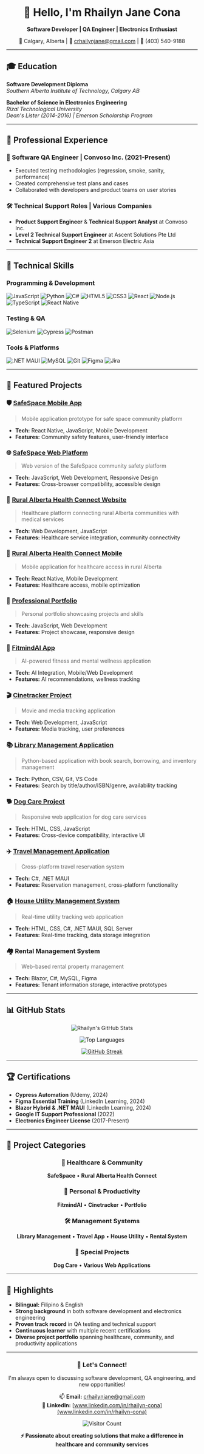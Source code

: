<div align="center">

# 👋 Hello, I'm Rhailyn Jane Cona

**Software Developer | QA Engineer | Electronics Enthusiast**

📍 Calgary, Alberta | 📧 crhailynjane@gmail.com | 📱 (403) 540-9188  
</div>

---

## 🎓 Education

**Software Development Diploma**  
*Southern Alberta Institute of Technology, Calgary AB*

**Bachelor of Science in Electronics Engineering**  
*Rizal Technological University*  
*Dean's Lister (2014-2016) | Emerson Scholarship Program*

---

## 💼 Professional Experience

### 🔧 Software QA Engineer | Convoso Inc. (2021-Present)
- Executed testing methodologies (regression, smoke, sanity, performance)
- Created comprehensive test plans and cases
- Collaborated with developers and product teams on user stories

### 🛠️ Technical Support Roles | Various Companies
- **Product Support Engineer** & **Technical Support Analyst** at Convoso Inc.
- **Level 2 Technical Support Engineer** at Ascent Solutions Pte Ltd
- **Technical Support Engineer 2** at Emerson Electric Asia

---

## 🚀 Technical Skills

### **Programming & Development**
![JavaScript](https://img.shields.io/badge/JavaScript-ES6+-yellow?logo=javascript)
![Python](https://img.shields.io/badge/Python-3776AB?logo=python&logoColor=white)
![C#](https://img.shields.io/badge/C%23-239120?logo=c-sharp&logoColor=white)
![HTML5](https://img.shields.io/badge/HTML5-E34F26?logo=html5&logoColor=white)
![CSS3](https://img.shields.io/badge/CSS3-1572B6?logo=css3&logoColor=white)
![React](https://img.shields.io/badge/React-61DAFB?logo=react&logoColor=black)
![Node.js](https://img.shields.io/badge/Node.js-339933?logo=node.js&logoColor=white)
![TypeScript](https://img.shields.io/badge/TypeScript-3178C6?logo=typescript&logoColor=white)
![React Native](https://img.shields.io/badge/React_Native-61DAFB?logo=react&logoColor=black)

### **Testing & QA**
![Selenium](https://img.shields.io/badge/Selenium-43B02A?logo=selenium&logoColor=white)
![Cypress](https://img.shields.io/badge/Cypress-17202C?logo=cypress&logoColor=white)
![Postman](https://img.shields.io/badge/Postman-FF6C37?logo=postman&logoColor=white)

### **Tools & Platforms**
![.NET MAUI](https://img.shields.io/badge/.NET%20MAUI-512BD4?logo=.net&logoColor=white)
![MySQL](https://img.shields.io/badge/MySQL-4479A1?logo=mysql&logoColor=white)
![Git](https://img.shields.io/badge/Git-F05032?logo=git&logoColor=white)
![Figma](https://img.shields.io/badge/Figma-F24E1E?logo=figma&logoColor=white)
![Jira](https://img.shields.io/badge/Jira-0052CC?logo=jira&logoColor=white)

---

## 📂 Featured Projects

### 🛡️ [SafeSpace Mobile App](https://github.com/RhailynJane/SafeSpace-prototype)
> Mobile application prototype for safe space community platform
- **Tech:** React Native, JavaScript, Mobile Development
- **Features:** Community safety features, user-friendly interface

### 🌐 [SafeSpace Web Platform](https://github.com/RhailynJane/Safespace_web)
> Web version of the SafeSpace community safety platform
- **Tech:** JavaScript, Web Development, Responsive Design
- **Features:** Cross-browser compatibility, accessible design

### 🏥 [Rural Alberta Health Connect Website](https://github.com/RhailynJane/rahc_website)
> Healthcare platform connecting rural Alberta communities with medical services
- **Tech:** Web Development, JavaScript
- **Features:** Healthcare service integration, community connectivity

### 📱 [Rural Alberta Health Connect Mobile](https://github.com/RhailynJane/rural_alberta_health_connect_mobile)
> Mobile application for healthcare access in rural Alberta
- **Tech:** React Native, Mobile Development
- **Features:** Healthcare access, mobile optimization

### 💼 [Professional Portfolio](https://github.com/RhailynJane/Rhailyn_Portfolio)
> Personal portfolio showcasing projects and skills
- **Tech:** JavaScript, Web Development
- **Features:** Project showcase, responsive design

### 🧠 [FitmindAI App](https://github.com/RhailynJane/FitMindAI_App)
> AI-powered fitness and mental wellness application
- **Tech:** AI Integration, Mobile/Web Development
- **Features:** AI recommendations, wellness tracking

### 🎬 [Cinetracker Project](https://github.com/RhailynJane/Cinetracker_Project)
> Movie and media tracking application
- **Tech:** Web Development, JavaScript
- **Features:** Media tracking, user preferences

### 📚 [Library Management Application](https://github.com/ConaRhai/library_management_app.git)
> Python-based application with book search, borrowing, and inventory management
- **Tech:** Python, CSV, Git, VS Code
- **Features:** Search by title/author/ISBN/genre, availability tracking

### 🐕 [Dog Care Project](https://github.com/RhailynJane/Project_DogCare.git)
> Responsive web application for dog care services
- **Tech:** HTML, CSS, JavaScript
- **Features:** Cross-device compatibility, interactive UI

### ✈️ [Travel Management Application](https://github.com/RhailynJane/TravelcssApp.git)
> Cross-platform travel reservation system
- **Tech:** C#, .NET MAUI
- **Features:** Reservation management, cross-platform functionality

### 🏠 [House Utility Management System](https://github.com/RhailynJane/HouseUtilityManagementSystem.git)
> Real-time utility tracking web application
- **Tech:** HTML, CSS, C#, .NET MAUI, SQL Server
- **Features:** Real-time tracking, data storage integration

### 🏘️ Rental Management System
> Web-based rental property management
- **Tech:** Blazor, C#, MySQL, Figma
- **Features:** Tenant information storage, interactive prototypes

---

## 📊 GitHub Stats

<div align="center">

![Rhailyn's GitHub Stats](https://github-readme-stats.vercel.app/api?username=RhailynJane&show_icons=true&theme=radical)

![Top Languages](https://github-readme-stats.vercel.app/api/top-langs/?username=RhailynJane&layout=compact&theme=radical)

[![GitHub Streak](https://streak-stats.demolab.com/?user=RhailynJane&theme=radical)](https://git.io/streak-stats)

</div>

---

## 🏆 Certifications

- **Cypress Automation** (Udemy, 2024)
- **Figma Essential Training** (LinkedIn Learning, 2024)
- **Blazor Hybrid & .NET MAUI** (LinkedIn Learning, 2024)
- **Google IT Support Professional** (2022)
- **Electronics Engineer License** (2017-Present)

---

## 🌟 Project Categories

<div align="center">

### 🏥 Healthcare & Community
**SafeSpace** • **Rural Alberta Health Connect**

### 🎯 Personal & Productivity  
**FitmindAI** • **Cinetracker** • **Portfolio**

### 🛠️ Management Systems
**Library Management** • **Travel App** • **House Utility** • **Rental System**

### 🐾 Special Projects
**Dog Care** • **Various Web Applications**

</div>

---

## 🌟 Highlights

- **Bilingual:** Filipino & English
- **Strong background** in both software development and electronics engineering
- **Proven track record** in QA testing and technical support
- **Continuous learner** with multiple recent certifications
- **Diverse project portfolio** spanning healthcare, community, and productivity applications

---

<div align="center">

### 💬 Let's Connect!

I'm always open to discussing software development, QA engineering, and new opportunities!

📫 **Email:** crhailynjane@gmail.com  
🔗 **LinkedIn:** [www.linkedin.com/in/rhailyn-cona](www.linkedin.com/in/rhailyn-cona)

![Visitor Count](https://komarev.com/ghpvc/?username=RhailynJane&color=blueviolet)

**⚡ Passionate about creating solutions that make a difference in healthcare and community services**

</div>
